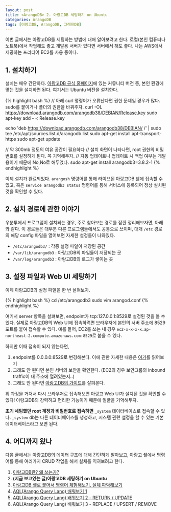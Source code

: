 ```yaml
---
layout: post
title: <ArangoDB> 2. 아랑고DB 세팅하기 on Ubuntu 
categories: ArangoDB
tags: [아랑고DB, ArangoDB, 그래프DB]
---
```

  
<div class="message">
이번 글에서는 아랑고DB를 세팅하는 방법에 대해 알아보려고 한다. 로컬(본인 컴퓨터나 노트북)에서 작업해도 좋고 개발용 서버가 있다면 서버에서 해도 좋다. 나는 AWS에서 제공하는 프리티어 EC2를 사용 중이다.
</div>

## 1. 설치하기
  설치는 매우 간단하다. [아랑고DB 공식 홈페이지](https://www.arangodb.com/download-major/)에 있는 커뮤니티 버전 중, 본인 환경에 맞는 것을 설치하면 된다. 여기서는 Ubuntu 버전을 설치한다.
  
{% highlight bash %}
// 아래 curl 명령어가 오류난다면 권한 문제일 경우가 많다. sudo를 붙이거나 폴더의 권한을 바꿔주자.
curl -OL https://download.arangodb.com/arangodb38/DEBIAN/Release.key
sudo apt-key add - < Release.key
                                
echo 'deb https://download.arangodb.com/arangodb38/DEBIAN/ /' | sudo tee /etc/apt/sources.list.d/arangodb.list
sudo apt-get install apt-transport-https
sudo apt-get update
                                
// 약 300mb 정도의 여유 공간이 필요하다
// 설치 화면이 나타나면, root 권한의 비밀번호를 설정하게 된다. 꼭 기억해두자.
// 자동 업데이트나 업데이트 시 백업 여부는 개발용이기 때문에 No,No로 해두었다.
sudo apt-get install arangodb3=3.8.2-1
{% endhighlight %}

이제 설치가 완료되었다. `arangosh` 명령어를 통해 라이브된 아랑고DB 쉘에 접속할 수 있고, 혹은 `service arangodb3 status` 명령어를 통해 서비스에 등록되어 정상 설치된 것을 확인할 수 있다.
                                
## 2. 설치 경로에 관한 이야기

우분투에서 프로그램이 설치되는 경우, 주로 찾아보는 경로를 잠깐 정리해보자면, 아래와 같다. 이 경로들은 대부분 다른 프로그램들에서도 공통으로 쓰이며, 대개 `/etc` 경로의 해당 config 파일을 열어보면 자세한 설정들이 나와있다.
- `/etc/arangodb3/` : 각종 설정 파일이 저장된 공간
- `/var/lib/arangodb3` : 아랑고DB의 파일들이 저장되는 곳
- `/var/log/arangodb3` : 아랑고DB의 로그가 쌓이는 곳

## 3. 설정 파일과 Web UI 세팅하기
이제 아랑고DB의 설정 파일을 한 번 살펴보자.
                                
{% highlight bash %}
cd /etc/arangodb3
sudo vim arangod.conf
{% endhighlight %}   
                                
여기서 server 항목을 살펴보면, endpoint가 tcp:127.0.0.1:8529로 설정된 것을 볼 수 있다.
실제로 아랑고DB의 Web UI에 접속하려면 브라우저에 본인의 서버 주소에 8529 포트를 붙여 접속할 수 있다. 예를 들어, EC2를 쓰는 내 경우 `ec2-x-x-x-x.ap-northeast-2.compute.amazonaws.com:8529`로 붙을 수 있다.

하지만 이때 접속이 되지 않는다면, 
1) endpoint를 0.0.0.0:8529로 변경해본다. 이에 관한 자세한 내용은 [여기](https://superuser.com/questions/949428/whats-the-difference-between-127-0-0-1-and-0-0-0-0)를 읽어보기
2) 그래도 안 된다면 본인 서버의 보안을 확인한다. (EC2의 경우 보안그룹의 inbound traffic이 내 주소에 열려있는지..)
3) 그래도 안 된다면 [아랑고DB의 가이드](https://www.arangodb.com/docs/stable/troubleshooting-arangod.html)를 살펴본다.
                                
위 과정을 거쳐서 다시 브라우저로 접속해보면 아랑고 Web UI가 설치된 것을 확인할 수 있다! 아랑고DB의 강력하고 편리한 기능이기 때문에 얼굴을 기억해두자.

**초기 세팅했던 root 계정과 비밀번호로 접속하면** `_system` 데이터베이스로 접속할 수 있다. `_system` db는 다른 데이터베이스를 생성하고, 시스템 관련 설정을 할 수 있는 기본 데이터베이스라고 보면 된다.
                     
## 4. 어디까지 왔나
다음 글에서는 아랑고DB의 데이터 구조에 대해 간단하게 알아보고, 아랑고 쉘에서 명령어를 통해 여러가지 CRUD 작업을 해서 실체를 익혀보려고 한다.
  
1. [아랑고DB란? 왜 쓰는가?](https://ud803.github.io/arangodb/2021/10/31/ArangoDB-1-%EC%95%84%EB%9E%91%EA%B3%A0DB-%EC%95%8C%EC%95%84%EB%B3%B4%EA%B8%B0/)
2. **(지금 보고있는 글)아랑고DB 세팅하기 on Ubuntu**
3. [아랑고DB 쉘로 붙어서 명령어 체험해보기, 실체 파악해보기](https://ud803.github.io/arangodb/2021/11/06/ArangoDB-3-%EC%95%84%EB%9E%91%EA%B3%A0DB-%EC%89%98-%EC%82%AC%EC%9A%A9%ED%95%B4%EB%B3%B4%EA%B8%B0/)
4. [AQL(Arango Query Lang) 배워보기 1](https://ud803.github.io/arangodb/2021/11/07/ArangoDB-4-AQL-%EB%B0%B0%EC%9B%8C%EB%B3%B4%EA%B8%B0-1/)
5. [AQL(Arango Query Lang) 배워보기 2 - RETURN / UPDATE](https://ud803.github.io/arangodb/2021/11/10/ArangoDB-5-AQL-%EB%B0%B0%EC%9B%8C%EB%B3%B4%EA%B8%B0-2/)
6. AQL(Arango Query Lang) 배워보기 3 - REPLACE / UPSERT / REMOVE
